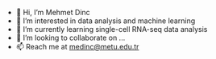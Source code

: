 - 👋 Hi, I’m Mehmet Dinc
- 👀 I’m interested in data analysis and machine learning
- 🌱 I’m currently learning single-cell RNA-seq data analysis 
- 💞️ I’m looking to collaborate on ...
- 📫 Reach me at medinc@metu.edu.tr

<!---
me-dinc/me-dinc is a ✨ special ✨ repository because its `README.md` (this file) appears on your GitHub profile.
You can click the Preview link to take a look at your changes.
--->
